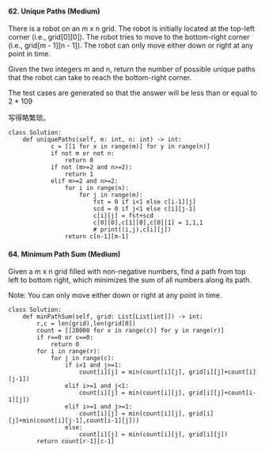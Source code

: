 #### 62. Unique Paths (Medium)

There is a robot on an m x n grid. The robot is initially located at the top-left corner (i.e., grid[0][0]). The robot tries to move to the bottom-right corner (i.e., grid[m - 1][n - 1]). The robot can only move either down or right at any point in time.

Given the two integers m and n, return the number of possible unique paths that the robot can take to reach the bottom-right corner.

The test cases are generated so that the answer will be less than or equal to 2 * 109

写得略繁琐。

````
class Solution:
    def uniquePaths(self, m: int, n: int) -> int: 
            c = [[1 for x in range(m)] for y in range(n)]
            if not m or not n:
                return 0
            if not (m>=2 and n>=2):
                return 1      
            elif m>=2 and n>=2:
                for i in range(n):
                    for j in range(m):
                        fst = 0 if i<1 else c[i-1][j]
                        scd = 0 if j<1 else c[i][j-1]                          
                        c[i][j] = fst+scd 
                        c[0][0],c[1][0],c[0][1] = 1,1,1
                        # print((i,j),c[i][j])
                return c[n-1][m-1]
````

#### 64. Minimum Path Sum (Medium)

Given a m x n grid filled with non-negative numbers, find a path from top left to bottom right, which minimizes the sum of all numbers along its path.

Note: You can only move either down or right at any point in time.

````
class Solution:
    def minPathSum(self, grid: List[List[int]]) -> int:
        r,c = len(grid),len(grid[0]) 
        count = [[20000 for x in range(c)] for y in range(r)]
        if r==0 or c==0:
            return 0    
        for i in range(r):
            for j in range(c):
                if i<1 and j>=1:
                    count[i][j] = min(count[i][j], grid[i][j]+count[i][j-1])
                elif i>=1 and j<1:
                    count[i][j] = min(count[i][j], grid[i][j]+count[i-1][j])
                elif i>=1 and j>=1:
                    count[i][j] = min(count[i][j], grid[i][j]+min(count[i][j-1],count[i-1][j]))
                else:
                    count[i][j] = min(count[i][j], grid[i][j])
        return count[r-1][c-1]
````

